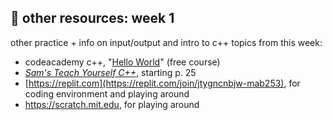 ## 🤖 other resources: week 1

other practice + info on input/output and intro to c++ topics from this week:
- codeacademy c++, "[Hello World](https://www.codecademy.com/courses/learn-c-plus-plus/lessons/cpp-hello-world/exercises/introduction)" (free course)
- _[Sam's Teach Yourself C++](http://library.uc.edu.kh/userfiles/pdf/20.Sams%20Teach%20Yourself%20C++%20in%2021%20Days.pdf)_, starting p. 25
- [https://replit.com](https://replit.com/join/jtygncnbjw-mab253), for coding environment and playing around
- https://scratch.mit.edu, for playing around
